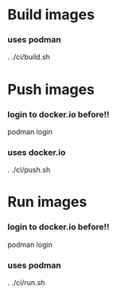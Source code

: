 # Build images
### uses podman
. ./ci/build.sh

# Push images
### login to docker.io before!!
podman login
### uses docker.io
. ./ci/push.sh


# Run images
### login to docker.io before!!
podman login
### uses podman
. ./ci/run.sh

